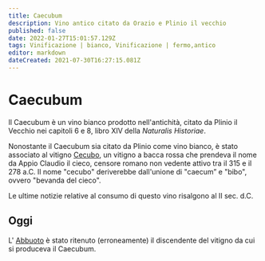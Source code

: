 ```yaml
---
title: Caecubum
description: Vino antico citato da Orazio e Plinio il vecchio
published: false
date: 2022-01-27T15:01:57.129Z
tags: Vinificazione | bianco, Vinificazione | fermo,antico
editor: markdown
dateCreated: 2021-07-30T16:27:15.081Z
---
```


# Caecubum

Il Caecubum è un vino bianco prodotto nell'antichità, citato da Plinio il Vecchio nei capitoli 6 e 8, libro XIV della *Naturalis Historiae*. 

Nonostante il Caecubum sia citato da Plinio come vino bianco, è stato associato al vitigno [Cecubo](/vitigni/Italia/bacca-nera/cecubo), un vitigno a bacca rossa che prendeva il nome da Appio Claudio il cieco, censore romano non vedente attivo tra il 315 e il 278 a.C. Il nome "cecubo" deriverebbe dall'unione di "caecum” e "bibo", ovvero "bevanda del cieco".

Le ultime notizie relative al consumo di questo vino risalgono al II sec. d.C.

## Oggi
L' [Abbuoto](/vitigni/Italia/bacca-nera/abbuoto) è stato ritenuto (erroneamente) il discendente del vitigno da cui si produceva il Caecubum.  